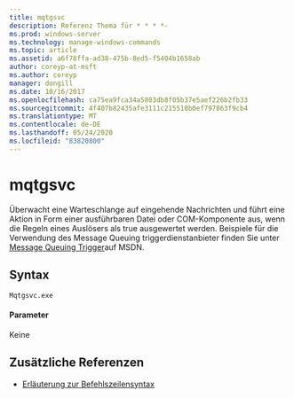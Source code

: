 ```yaml
---
title: mqtgsvc
description: Referenz Thema für * * * *-
ms.prod: windows-server
ms.technology: manage-windows-commands
ms.topic: article
ms.assetid: a6f78ffa-ad38-475b-8ed5-f5404b1658ab
author: coreyp-at-msft
ms.author: coreyp
manager: dongill
ms.date: 10/16/2017
ms.openlocfilehash: ca75ea9fca34a5803db8f05b37e5aef226b2fb33
ms.sourcegitcommit: 4f407b82435afe3111c215510b0ef797863f9cb4
ms.translationtype: MT
ms.contentlocale: de-DE
ms.lasthandoff: 05/24/2020
ms.locfileid: "83820800"
---
```

# <a name="mqtgsvc"></a>mqtgsvc



Überwacht eine Warteschlange auf eingehende Nachrichten und führt eine Aktion in Form einer ausführbaren Datei oder COM-Komponente aus, wenn die Regeln eines Auslösers als true ausgewertet werden. Beispiele für die Verwendung des Message Queuing triggerdienstanbieter finden Sie unter [Message Queuing Trigger](https://go.microsoft.com/fwlink/?LinkId=248725)auf MSDN.

## <a name="syntax"></a>Syntax

```
Mqtgsvc.exe
```

#### <a name="parameters"></a>Parameter

Keine

## <a name="additional-references"></a>Zusätzliche Referenzen

- [Erläuterung zur Befehlszeilensyntax](command-line-syntax-key.md)